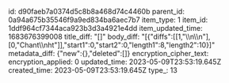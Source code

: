 id: d90faeb7a0374d5c8b8a468d74c4460b
parent_id: 0a94a675b35546f9a9ed834ba6aec7b7
item_type: 1
item_id: 1ddf964cf7344aca923b3d3a4921e4dd
item_updated_time: 1683676399008
title_diff: "[]"
body_diff: "[{\"diffs\":[[1,\"\\\n\\\n\"],[0,\"Chant\\\nht\"]],\"start1\":0,\"start2\":0,\"length1\":8,\"length2\":10}]"
metadata_diff: {"new":{},"deleted":[]}
encryption_cipher_text: 
encryption_applied: 0
updated_time: 2023-05-09T23:53:19.645Z
created_time: 2023-05-09T23:53:19.645Z
type_: 13